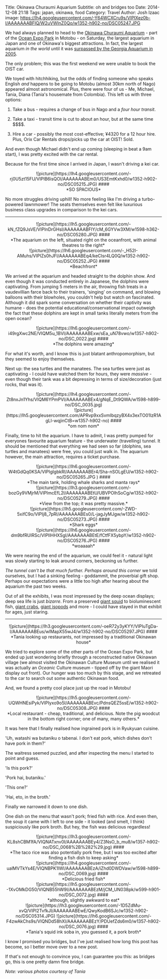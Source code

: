 Title: Okinawa Churaumi Aquarium
Subtitle: oh and bridges too
Date: 2014-12-08 21:18
Tags: japan, okinawa, food
Category: Travel
Author: Josh Izaac
image: https://lh4.googleusercontent.com/-Y64WCXCru9s/VIPIXez0b-I/AAAAAAABFIQ/W2uVWInZ0Qo/w1352-h902-no/DSC05247.JPG

We had always planned to head to the [Okinawa Churaumi Aquarium](http://oki-churaumi.jp/en/index.html) - part of the [Ocean Expo Park](http://oki-park.jp.e.ms.hp.transer.com/kaiyohaku/) in Motobu - on Saturday, the largest aquarium in Japan and one of Okinawa's biggest attractions. In fact, the largest aquarium *in the world* until it was [surpassed by the Georgia Aquarium in 2005](http://en.wikipedia.org/wiki/Okinawa_Churaumi_Aquarium).

The only problem; this was the first weekend we were unable to book the OIST car.

We toyed with hitchhiking, but the odds of finding someone who speaks English *and* happens to be going to Motobu (almost 30km north of Nago) appeared almost astronomical. Plus, there were four of us - Me, Michael, Tania, Diana (Tania's housemate from Colombia). This left us with three options:

1. Take a bus - requires a change of bus in Nago and a *four hour transit*.

2. Take a taxi - transit time is cut to about an hour, but at the same time \$$$$.

3. Hire a car - possibly the most cost-effective; ¥4320 for a 12 hour hire. Plus, Orix Car Rentals drops/picks up the car at OIST! Sold.

And even though Michael didn't end up coming (sleeping in beat a 9am start), I was pretty excited with the car rental.

Because for the first time since I arrived in Japan, I wasn't driving a kei car.

<center>
![picture](https://lh4.googleusercontent.com/-rj0U5zt15FU/VIPIB6isQOI/AAAAAAABEm0/US3EmtKxhd0/w1352-h902-no/DSC05215.JPG)
####<div align=center>*SO SPACIOUS*</div>
</center>

No more struggles driving uphill! No more feeling like I'm driving a turbo-powered lawnmower! The seats themselves even felt like luxurious business class upgrades in comparison to the kei cars.

--------------------------------------------

<center>
![picture](https://lh5.googleusercontent.com/-kN_fZQ9JsVE/VIPInDrGHsI/AAAAAAABFIY/cM_6GYVw3XM/w1598-h362-no/DSC05280.JPG)
####<div align=center>*The aquarium on the left, situated right on the oceanfront, with animal theatres to the right*</div>
</center>

<center>
![picture](https://lh6.googleusercontent.com/-_H52I-AMuhs/VIPIZs0hJFI/AAAAAAABEq4/keCIsr4LQ0Q/w1352-h902-no/DSC05252.JPG)
####<div align=center>*Beachfront*</div>
</center>

We arrived at the aquarium and headed straight to the dolphin show. And even though it was conducted entirely in Japanese, the dolphins were captivating. From jumping 5 meters in the air, throwing fish treats in a vaudevillian farce back to their trainers, 'singing' on command, and blowing balloons with their blowholes, you couldn't help but watch on fascinated. Although it did spark some conversation on whether their captivity was humane - does the potential educational/conservational impact outweigh the fact that these dolphins are kept in small tanks literally meters from the open ocean?

<center>
![picture](https://lh6.googleusercontent.com/-i49rgXwc2NE/VIQM5u_1BVI/AAAAAAABExw/sEa_uN78vwo/w1357-h902-no/DSC_0022.jpg)
####<div align=center>*The dolphins were amazing*</div>
</center>

For what it's worth, and I know this is just blatant anthropomorphism, but they seemed to enjoy themselves.

Next up: the sea turtles and the manatees. The sea turtles were just as captivating - I could have watched them for hours, they were *massive* - even though their tank was a bit depressing in terms of size/decoration (just rocks, that was it).

<center>
![picture](https://lh4.googleusercontent.com/-Zt8nxJn1Yhs/VIQM6YPmPVI/AAAAAAABEx4/gNqE_Dt9QWA/w1598-h899-no/DSC_0035.jpg)
</center>

<center>
![picture](https://lh5.googleusercontent.com/APRvp9xxSvmIbqzyBX4x3exTO01IzR1AgLl-wqjinCtB=w1357-h902-no)
####<div align=center>*om nom nom*</div>
</center>

Finally, time to hit the aquarium. I have to admit, I was pretty pumped for everyones favourite aquarium feature - the underwater (travelling) tunnel. It should be mentioned that everything we had seen so far (dolphins, sea turtles and manatees) were free, you could just walk in. The aquarium however, the main attraction, requires a ticket purchase.

<center>
![picture](https://lh6.googleusercontent.com/-W4tGdQq0KSA/VIPIgIgbkRI/AAAAAAABEr4/Sha-nSOLgEU/w1352-h902-no/DSC05265.JPG )
####<div align=center>*The main tank, holding whale sharks and manta rays*</div>
</center>

<center>
![picture](https://lh3.googleusercontent.com/-bozGy9VMjrM/VIPImcEfL2I/AAAAAAABEtU/UBVPOlhSoCg/w1352-h902-no/DSC05279.JPG)
####<div align=center>*View from the top; it was pretty massive.*</div>
</center>

<center>
![picture](https://lh5.googleusercontent.com/-ZWD-5xifC9o/VIPIj8_7pRI/AAAAAAABEs0/L-jagJyMJgw/w1352-h902-no/DSC05273.JPG)
####<div align=center>*Shark eggs*</div>
</center>

<center>
![picture](https://lh6.googleusercontent.com/-dm9bfRUIRSc/VIPIlHHXSgI/AAAAAAABEtE/fCtfFX5ybpY/w1352-h902-no/DSC05276.JPG)
####<div align=center>*woaaaah*</div>
</center>

We were nearing the end of the aquarium, we could feel it - natural light was slowly starting to leak around corners, beckoning us further.

*The tunnel can't be that much further. Perhaps around this corner* we told ourselves, but I had a sinking feeling - goddammit, the proverbial gift shop. Perhaps our expectations were a little too high after hearing about the aquarium the past two weeks.

Out of all the exhibits, I was most impressed by the deep ocean displays; deep sea life is just *bizarre*. From a preserved [giant squid](https://lh3.googleusercontent.com/-dusrclmdUF8/VIPIqCIy32I/AAAAAAABEuE/XNL4K3HkOE0/w1352-h902-no/DSC05289.JPG) to bioluminescent fish, [giant crabs](https://lh3.googleusercontent.com/-pufnl-F1pY8/VIPIsPYAjiI/AAAAAAABEuc/EdCyTYyhgX0/w1352-h902-no/DSC05293.JPG), [giant isopods](http://en.wikipedia.org/wiki/Giant_isopod) and more - I could have stayed in that exhibit for ages, just staring.

----------------------------------

<center>
![picture](https://lh3.googleusercontent.com/-oeR72y3yKYY/VIPIuTgDa-I/AAAAAAABEus/wlMapX55wJ4/w1352-h902-no/DSC05297.JPG)
####<div align=center>*Tania looking up restaurants, not impressed by a traditional Okinawan house*</div>
</center>

We tried to explore some of the other parts of the Ocean Expo Park, but ended up just wondering briefly through a reconstructed native Okinawan village (we almost visited the Okinawan Culture Museum until we realised it was actually an *Oceanic* Culture museum - tipped off by the giant Maori display out front). Our hunger was too much by this stage, and we retreated to the car to search out some authentic Okinawan food.

And, we found a pretty cool place just up the road in Motobu!

<center>
![picture](https://lh5.googleusercontent.com/-UQWHNEsiPyk/VIPIyxo9o5I/AAAAAAABEvc/PdnsQEZ5ssE/w1352-h902-no/DSC05308.JPG)
####<div align=center>*Local restaurant - cheap, traditional, and delicious. Note the pig woodcut in the bottom right corner; one of many, many others.*</div>
</center>

It was here that I finally realised how ingrained pork is in Ryukyuan cuisine.

'Uh, watashi wa butaniku o tabenai. I don't eat pork, which dishes don't have pork in them?'

The waitress seemed puzzled, and after inspecting the menu I started to point and guess.

'Is this pork?'

'Pork hai, butaniku.'

'This one?'

'Hai, eto, in the broth.'

Finally we narrowed it down to one dish. 

One dish on the menu that wasn't pork; fried fish with rice. And even then, the soup it came with I left to one side - it looked (and smelt, I think) suspiciously like pork broth. But hey, the fish was delicious regardless!

<center>
![picture](https://lh3.googleusercontent.com/-KL8shCBM1fA/VIQNATxnv0I/AAAAAAABEy4/Z3NsO_b_mu8/w1357-h902-no/DSC_0068%2B%282%29.jpg)
####<div align=center>*The taco rice was also potentially pork free, but I was too excited after finding a fish dish to keep asking*</div>
</center>

<center>
![picture](https://lh4.googleusercontent.com/-ualMVTkYs4E/VIQNBPK1lWI/AAAAAAABEzA/iZhd0DWDVaw/w1598-h899-no/DSC_0069.jpg)
####<div align=center>*Delicious fried fish*</div>
</center>

<center>
![picture](https://lh5.googleusercontent.com/--1XvOMkDG50/VIQNB55hW9I/AAAAAAABEzM/jCM_UN038pk/w599-h901-no/DSC_0072.jpg)
####<div align=center>*although, slightly awkward to eat*</div>
</center>

<center>
![picture](https://lh3.googleusercontent.com/-1D5ZdMu-xvQ/VIPI2TvfkJI/AAAAAAABEwE/QwyKodB6SJc/w1352-h902-no/DSC05314.JPG)
![picture](https://lh6.googleusercontent.com/-F4zwAkChs9s/VIQNDd58hXI/AAAAAAABEzY/PDUefZds6m0/w1357-h902-no/DSC_0076.jpg)
####<div align=center>*Tania's squid ink soba in, you guessed it, a pork broth*</div>
</center>

I know I promised you bridges, but I've just realised how long this post has become, so I better move over to a new post.

If that's not enough to convince you, I can guarantee you this: as bridges go, this is one pretty damn fine bridge.

*Note: various photos courtesy of Tania*

<!-- <center>
![picture](url)
####<div align=center>*caption*</div>
</center> -->
